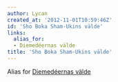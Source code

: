 ```yaml
---
author: Lycan
created_at: '2012-11-01T10:59:46Z'
id: 'Sho Boka Sham-Ukins välde'
links:
  alias_for:
  - Diemedéernas välde
title: 'Sho Boka Sham-Ukins välde'
---
```


Alias for [Diemedéernas välde]

  [Diemedéernas välde]: Diemedéernas_välde